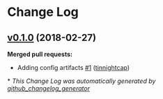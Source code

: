 # Change Log

## [v0.1.0](https://github.com/nubisproject/nubis-awscli/tree/v0.1.0) (2018-02-27)
**Merged pull requests:**

- Adding config artifacts [\#1](https://github.com/nubisproject/nubis-awscli/pull/1) ([tinnightcap](https://github.com/tinnightcap))



\* *This Change Log was automatically generated by [github_changelog_generator](https://github.com/skywinder/Github-Changelog-Generator)*